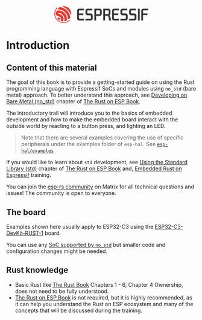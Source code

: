 <p style="text-align:center;"><img src="./assets/esp-logo-black.svg" width="50%"></p>

# Introduction

## Content of this material

The goal of this book is to provide a getting-started guide on using the Rust programming language with Espressif SoCs and modules using `no_std` (bare metal) approach. To better understand this approach, see [Developing on Bare Metal (no_std)] chapter of [The Rust on ESP Book].

The introductory trail will introduce you to the basics of embedded development and how to make the embedded board interact with the outside world by reacting to a button press, and lighting an LED.

> Note that there are several examples covering the use of specific peripherals under the examples folder of `esp-hal`. See [`esp-hal/examples`]()

If you would like to learn about `std` development, see [Using the Standard Library (std)] chapter of [The Rust on ESP Book] and,
[Embedded Rust on Espressif] training.

You can join the [esp-rs community](https://matrix.to/#/#esp-rs:matrix.org) on Matrix for all technical questions and issues! The community is open to everyone.

## The board

Examples shown here usually apply to ESP32-C3 using the [ESP32-C3-DevKit-RUST-1] board.

You can use any [SoC supported by `no_std`] but smaller code and configuration changes might be needed.

## Rust knowledge

- Basic Rust like [The Rust Book](https://doc.rust-lang.org/book/) Chapters 1 - 6, Chapter 4 Ownership, does not need to be fully understood.
- [The Rust on ESP Book](https://esp-rs.github.io/book/) is not required, but it is highly recommended, as it can help you understand the Rust on ESP ecosystem and many of the concepts that will be discussed during the training.


[The Rust on ESP Book]: https://esp-rs.github.io/book/overview/bare-metal.html
[Developing on Bare Metal (no_std)]: https://esp-rs.github.io/book/overview/bare-metal.html
[ESP32-C3-DevKit-RUST-1]: https://github.com/esp-rs/esp-rust-board
[`esp-hal/examples`]: https://github.com/esp-rs/esp-hal/tree/main/examples/src/bin
[SoC supported by `no_std`]: https://esp-rs.github.io/book/overview/bare-metal.html#current-support
[Using the Standard Library (std)]: https://esp-rs.github.io/book/overview/using-the-standard-library.html
[Embedded Rust on Espressif]: https://esp-rs.github.io/std-training/
